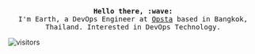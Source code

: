 <p align="center">
  <samp><strong>Hello there, :wave:</strong></samp>
  <br>
  <samp>
    I'm Earth, a DevOps Engineer at <a href="https://opsta.io" target="_blank">Opsta</a> based in Bangkok, Thailand. Interested in DevOps Technology.
  </samp>
</p>

![visitors](https://visitor-badge.glitch.me/badge?page_id=prangsa/prangsa)
<!--
**prangsa/prangsa** is a ✨ _special_ ✨ repository because its `README.md` (this file) appears on your GitHub profile.

Here are some ideas to get you started:

- 🔭 I’m currently working on ...
- 🌱 I’m currently learning ...
- 👯 I’m looking to collaborate on ...
- 🤔 I’m looking for help with ...
- 💬 Ask me about ...
- 📫 How to reach me: ...
- 😄 Pronouns: ...
- ⚡ Fun fact: ...
-->
